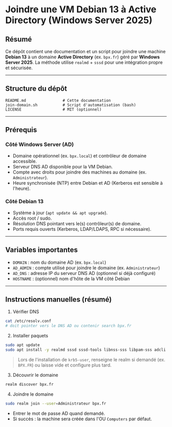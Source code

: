 # Joindre une VM Debian 13 à Active Directory (Windows Server 2025)

## Résumé

Ce dépôt contient une documentation et un script pour joindre une machine **Debian 13** à un domaine **Active Directory** (ex. `bpx.fr`) géré par **Windows Server 2025**. La méthode utilise `realmd` + `sssd` pour une intégration propre et sécurisée.

---

## Structure du dépôt

```
README.md                # Cette documentation
join-domain.sh           # Script d'automatisation (bash)
LICENSE                  # MIT (optionnel)
```

---

## Prérequis

### Côté Windows Server (AD)

* Domaine opérationnel (ex. `bpx.local`) et contrôleur de domaine accessible.
* Serveur DNS AD disponible pour la VM Debian.
* Compte avec droits pour joindre des machines au domaine (ex. `Administrateur`).
* Heure synchronisée (NTP) entre Debian et AD (Kerberos est sensible à l'heure).

### Côté Debian 13

* Système à jour (`apt update && apt upgrade`).
* Accès root / sudo.
* Résolution DNS pointant vers le(s) contrôleur(s) de domaine.
* Ports requis ouverts (Kerberos, LDAP/LDAPS, RPC si nécessaire).

---

## Variables importantes

* `DOMAIN` : nom du domaine AD (ex. `bpx.local`)
* `AD_ADMIN` : compte utilisé pour joindre le domaine (ex. `Administrateur`)
* `AD_DNS` : adresse IP du serveur DNS AD (optionnel si déjà configuré)
* `HOSTNAME` : (optionnel) nom d'hôte de la VM côté Debian

---

## Instructions manuelles (résumé)

1. Vérifier DNS

```bash
cat /etc/resolv.conf
# doit pointer vers le DNS AD ou contenir search bpx.fr
```

2. Installer paquets

```bash
sudo apt update
sudo apt install -y realmd sssd sssd-tools libnss-sss libpam-sss adcli samba-common-bin oddjob oddjob-mkhomedir packagekit krb5-user
```

> Lors de l'installation de `krb5-user`, renseigne le realm si demandé (ex. `BPX.FR`) ou laisse vide et configure plus tard.

3. Découvrir le domaine

```bash
realm discover bpx.fr
```

4. Joindre le domaine

```bash
sudo realm join --user=Administrateur bpx.fr
```

* Entrer le mot de passe AD quand demandé.
* Si succès : la machine sera créée dans l'OU `Computers` par défaut.
